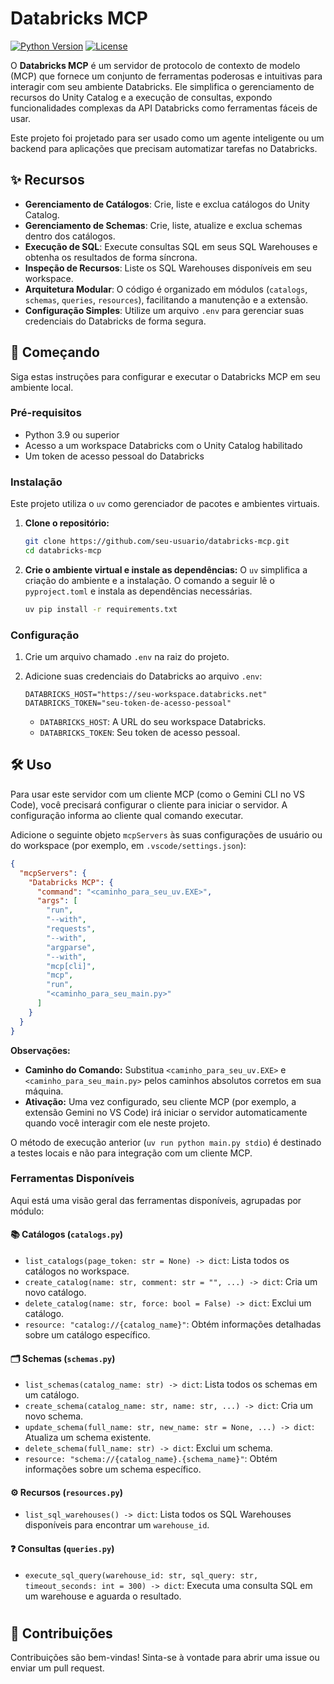 

# Databricks MCP

[![Python Version](https://img.shields.io/badge/python-3.9%2B-blue.svg)](https://www.python.org/downloads/)
[![License](https://img.shields.io/badge/license-MIT-green.svg)](LICENSE)

O **Databricks MCP** é um servidor de protocolo de contexto de modelo (MCP) que fornece um conjunto de ferramentas poderosas e intuitivas para interagir com seu ambiente Databricks. Ele simplifica o gerenciamento de recursos do Unity Catalog e a execução de consultas, expondo funcionalidades complexas da API Databricks como ferramentas fáceis de usar.

Este projeto foi projetado para ser usado como um agente inteligente ou um backend para aplicações que precisam automatizar tarefas no Databricks.

## ✨ Recursos

- **Gerenciamento de Catálogos**: Crie, liste e exclua catálogos do Unity Catalog.
- **Gerenciamento de Schemas**: Crie, liste, atualize e exclua schemas dentro dos catálogos.
- **Execução de SQL**: Execute consultas SQL em seus SQL Warehouses e obtenha os resultados de forma síncrona.
- **Inspeção de Recursos**: Liste os SQL Warehouses disponíveis em seu workspace.
- **Arquitetura Modular**: O código é organizado em módulos (`catalogs`, `schemas`, `queries`, `resources`), facilitando a manutenção e a extensão.
- **Configuração Simples**: Utilize um arquivo `.env` para gerenciar suas credenciais do Databricks de forma segura.

## 🚀 Começando

Siga estas instruções para configurar e executar o Databricks MCP em seu ambiente local.

### Pré-requisitos

- Python 3.9 ou superior
- Acesso a um workspace Databricks com o Unity Catalog habilitado
- Um token de acesso pessoal do Databricks

### Instalação

Este projeto utiliza o `uv` como gerenciador de pacotes e ambientes virtuais.

1.  **Clone o repositório:**
    ```bash
    git clone https://github.com/seu-usuario/databricks-mcp.git
    cd databricks-mcp
    ```

2.  **Crie o ambiente virtual e instale as dependências:**
    O `uv` simplifica a criação do ambiente e a instalação. O comando a seguir lê o `pyproject.toml` e instala as dependências necessárias.
    ```bash
    uv pip install -r requirements.txt
    ```

### Configuração

1.  Crie um arquivo chamado `.env` na raiz do projeto.
2.  Adicione suas credenciais do Databricks ao arquivo `.env`:

    ```env
    DATABRICKS_HOST="https://seu-workspace.databricks.net"
    DATABRICKS_TOKEN="seu-token-de-acesso-pessoal"
    ```

    - `DATABRICKS_HOST`: A URL do seu workspace Databricks.
    - `DATABRICKS_TOKEN`: Seu token de acesso pessoal.

## 🛠️ Uso

Para usar este servidor com um cliente MCP (como o Gemini CLI no VS Code), você precisará configurar o cliente para iniciar o servidor. A configuração informa ao cliente qual comando executar.

Adicione o seguinte objeto `mcpServers` às suas configurações de usuário ou do workspace (por exemplo, em `.vscode/settings.json`):

```json
{
  "mcpServers": {
    "Databricks MCP": {
      "command": "<caminho_para_seu_uv.EXE>",
      "args": [
        "run",
        "--with",
        "requests",
        "--with",
        "argparse",
        "--with",
        "mcp[cli]",
        "mcp",
        "run",
        "<caminho_para_seu_main.py>"
      ]
    }
  }
}
```

**Observações:**

*   **Caminho do Comando:** Substitua `<caminho_para_seu_uv.EXE>` e `<caminho_para_seu_main.py>` pelos caminhos absolutos corretos em sua máquina.
*   **Ativação:** Uma vez configurado, seu cliente MCP (por exemplo, a extensão Gemini no VS Code) irá iniciar o servidor automaticamente quando você interagir com ele neste projeto.

O método de execução anterior (`uv run python main.py stdio`) é destinado a testes locais e não para integração com um cliente MCP.

### Ferramentas Disponíveis

Aqui está uma visão geral das ferramentas disponíveis, agrupadas por módulo:

#### 📚 Catálogos (`catalogs.py`)

- `list_catalogs(page_token: str = None) -> dict`: Lista todos os catálogos no workspace.
- `create_catalog(name: str, comment: str = "", ...) -> dict`: Cria um novo catálogo.
- `delete_catalog(name: str, force: bool = False) -> dict`: Exclui um catálogo.
- `resource: "catalog://{catalog_name}"`: Obtém informações detalhadas sobre um catálogo específico.

#### 🗂️ Schemas (`schemas.py`)

- `list_schemas(catalog_name: str) -> dict`: Lista todos os schemas em um catálogo.
- `create_schema(catalog_name: str, name: str, ...) -> dict`: Cria um novo schema.
- `update_schema(full_name: str, new_name: str = None, ...) -> dict`: Atualiza um schema existente.
- `delete_schema(full_name: str) -> dict`: Exclui um schema.
- `resource: "schema://{catalog_name}.{schema_name}"`: Obtém informações sobre um schema específico.

#### ⚙️ Recursos (`resources.py`)

- `list_sql_warehouses() -> dict`: Lista todos os SQL Warehouses disponíveis para encontrar um `warehouse_id`.

#### ❓ Consultas (`queries.py`)

- `execute_sql_query(warehouse_id: str, sql_query: str, timeout_seconds: int = 300) -> dict`: Executa uma consulta SQL em um warehouse e aguarda o resultado.

#
## 🤝 Contribuições

Contribuições são bem-vindas! Sinta-se à vontade para abrir uma issue ou enviar um pull request.

